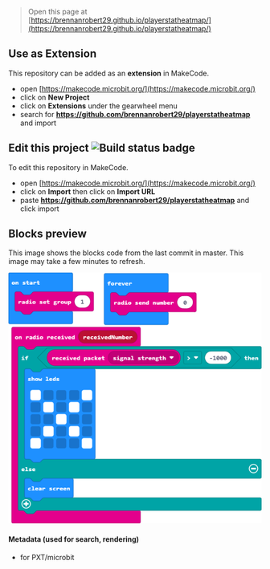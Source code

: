 
> Open this page at [https://brennanrobert29.github.io/playerstatheatmap/](https://brennanrobert29.github.io/playerstatheatmap/)

## Use as Extension

This repository can be added as an **extension** in MakeCode.

* open [https://makecode.microbit.org/](https://makecode.microbit.org/)
* click on **New Project**
* click on **Extensions** under the gearwheel menu
* search for **https://github.com/brennanrobert29/playerstatheatmap** and import

## Edit this project ![Build status badge](https://github.com/brennanrobert29/playerstatheatmap/workflows/MakeCode/badge.svg)

To edit this repository in MakeCode.

* open [https://makecode.microbit.org/](https://makecode.microbit.org/)
* click on **Import** then click on **Import URL**
* paste **https://github.com/brennanrobert29/playerstatheatmap** and click import

## Blocks preview

This image shows the blocks code from the last commit in master.
This image may take a few minutes to refresh.

![A rendered view of the blocks](https://github.com/brennanrobert29/playerstatheatmap/raw/master/.github/makecode/blocks.png)

#### Metadata (used for search, rendering)

* for PXT/microbit
<script src="https://makecode.com/gh-pages-embed.js"></script><script>makeCodeRender("{{ site.makecode.home_url }}", "{{ site.github.owner_name }}/{{ site.github.repository_name }}");</script>

